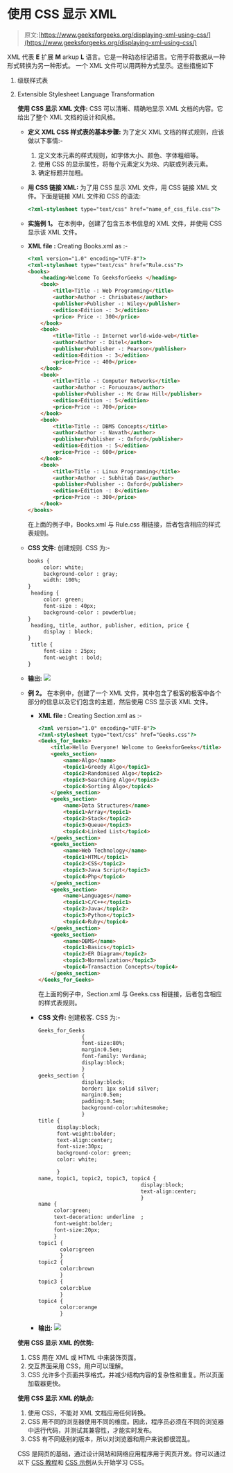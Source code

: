 # 使用 CSS 显示 XML

> 原文:[https://www.geeksforgeeks.org/displaying-xml-using-css/](https://www.geeksforgeeks.org/displaying-xml-using-css/)

XML 代表 **E** 扩展 **M** arkup **L** 语言。它是一种动态标记语言。它用于将数据从一种形式转换为另一种形式。
一个 XML 文件可以用两种方式显示。这些措施如下

1.  级联样式表
2.  Extensible Stylesheet Language Transformation

    **使用 CSS 显示 XML 文件:**
    CSS 可以清晰、精确地显示 XML 文档的内容。它给出了整个 XML 文档的设计和风格。

    *   **定义 XML CSS 样式表的基本步骤:**
        为了定义 XML 文档的样式规则，应该做以下事情:-
        1.  定义文本元素的样式规则，如字体大小、颜色、字体粗细等。
        2.  使用 CSS 的显示属性，将每个元素定义为块、内联或列表元素。
        3.  确定标题并加粗。
    *   **用 CSS 链接 XML:**
        为了用 CSS 显示 XML 文件，用 CSS 链接 XML 文件。下面是链接 XML 文件和 CSS 的语法:

        ```html
        <?xml-stylesheet type="text/css" href="name_of_css_file.css"?>
        ```

    *   **实施例 1。**
        在本例中，创建了包含五本书信息的 XML 文件，并使用 CSS 显示该 XML 文件。

    *   **XML file :**
        Creating Books.xml as :-

        ```html
        <?xml version="1.0" encoding="UTF-8"?>
        <?xml-stylesheet type="text/css" href="Rule.css"?>
        <books>
            <heading>Welcome To GeeksforGeeks </heading>
            <book>
                <title>Title -: Web Programming</title>
                <author>Author -: Chrisbates</author>
                <publisher>Publisher -: Wiley</publisher>
                <edition>Edition -: 3</edition>
                <price> Price -: 300</price>
            </book>
            <book>
                <title>Title -: Internet world-wide-web</title>
                <author>Author -: Ditel</author>
                <publisher>Publisher -: Pearson</publisher>
                <edition>Edition -: 3</edition>
                <price>Price -: 400</price>
            </book>
            <book>
                <title>Title -: Computer Networks</title>
                <author>Author -: Foruouzan</author>
                <publisher>Publisher -: Mc Graw Hill</publisher>
                <edition>Edition -: 5</edition>
                <price>Price -: 700</price>
            </book>
            <book>
                <title>Title -: DBMS Concepts</title>
                <author>Author -: Navath</author>
                <publisher>Publisher -: Oxford</publisher>
                <edition>Edition -: 5</edition>
                <price>Price -: 600</price>
            </book>
            <book>
                <title>Title -: Linux Programming</title>
                <author>Author -: Subhitab Das</author>
                <publisher>Publisher -: Oxford</publisher>
                <edition>Edition -: 8</edition>
                <price>Price -: 300</price>
            </book>
        </books>
        ```

        在上面的例子中，Books.xml 与 Rule.css 相链接，后者包含相应的样式表规则。

    *   **CSS 文件:**
        创建规则. CSS 为:-

        ```html
        books {
             color: white;
             background-color : gray;
             width: 100%;
        }
         heading {
             color: green;
             font-size : 40px;
             background-color : powderblue;
        }
         heading, title, author, publisher, edition, price {
             display : block;
        }
         title {
             font-size : 25px;
             font-weight : bold;
        }
        ```

    *   **输出:**
        ![](img/70fd6c8debb98cb3c7265c6e8b913431.png)
    *   **例 2。**
        在本例中，创建了一个 XML 文件，其中包含了极客的极客中各个部分的信息以及它们包含的主题，然后使用 CSS 显示该 XML 文件。
        *   **XML file :**
            Creating Section.xml as :-

            ```html
            <?xml version="1.0" encoding="UTF-8"?>
            <?xml-stylesheet type="text/css" href="Geeks.css"?>
            <Geeks_for_Geeks>
                <title>Hello Everyone! Welcome to GeeksforGeeks</title>
                <geeks_section>
                    <name>Algo</name>
                    <topic1>Greedy Algo</topic1>
                    <topic2>Randomised Algo</topic2>
                    <topic3>Searching Algo</topic3>
                    <topic4>Sorting Algo</topic4>
                </geeks_section>
                <geeks_section>
                    <name>Data Structures</name>
                    <topic1>Array</topic1>
                    <topic2>Stack</topic2>
                    <topic3>Queue</topic3>
                    <topic4>Linked List</topic4>
                </geeks_section>
                <geeks_section>
                    <name>Web Technology</name>
                    <topic1>HTML</topic1>
                    <topic2>CSS</topic2>
                    <topic3>Java Script</topic3>
                    <topic4>Php</topic4>
                </geeks_section>
                <geeks_section>
                    <name>Languages</name>
                    <topic1>C/C++</topic1>
                    <topic2>Java</topic2>
                    <topic3>Python</topic3>
                    <topic4>Ruby</topic4>
                </geeks_section>
                <geeks_section>
                    <name>DBMS</name>
                    <topic1>Basics</topic1>
                    <topic2>ER Diagram</topic2>
                    <topic3>Normalization</topic3>
                    <topic4>Transaction Concepts</topic4>
                </geeks_section>
            </Geeks_for_Geeks>
            ```

            在上面的例子中，Section.xml 与 Geeks.css 相链接，后者包含相应的样式表规则。

        *   **CSS 文件:**
            创建极客. CSS 为:-

            ```html
            Geeks_for_Geeks 
                          {
                          font-size:80%;
                          margin:0.5em;
                          font-family: Verdana;
                          display:block;
                          }
            geeks_section {
                          display:block; 
                          border: 1px solid silver;
                          margin:0.5em; 
                          padding:0.5em; 
                          background-color:whitesmoke;
                          }
            title {
                  display:block;
                  font-weight:bolder;
                  text-align:center;
                  font-size:30px;
                  background-color: green;
                  color: white;

                  }
            name, topic1, topic2, topic3, topic4 {
                                             display:block;
                                             text-align:center;
                                             }
            name {
                 color:green; 
                 text-decoration: underline  ;
                 font-weight:bolder;
                 font-size:20px;
                 }
            topic1 {
                   color:green
                   }
            topic2 {
                   color:brown
                   }
            topic3 {
                   color:blue
                   }
            topic4 { 
                   color:orange
                   }
            ```

        *   **输出:**
            ![](img/2c88aad9c02cde737e993cc0b5b38468.png)

    **使用 CSS 显示 XML 的优势:**

    1.  CSS 用在 XML 或 HTML 中来装饰页面。
    2.  交互界面采用 CSS，用户可以理解。
    3.  CSS 允许多个页面共享格式，并减少结构内容的复杂性和重复。所以页面加载器更快。

    **使用 CSS 显示 XML 的缺点:**

    1.  使用 CSS，不能对 XML 文档应用任何转换。
    2.  CSS 用不同的浏览器使用不同的维度。因此，程序员必须在不同的浏览器中运行代码，并测试其兼容性，才能实时发布。
    3.  CSS 有不同级别的版本，所以对浏览器和用户来说都很混乱。

    CSS 是网页的基础，通过设计网站和网络应用程序用于网页开发。你可以通过以下 [CSS 教程](https://www.geeksforgeeks.org/css-tutorials/)和 [CSS 示例](https://www.geeksforgeeks.org/css-examples/)从头开始学习 CSS。